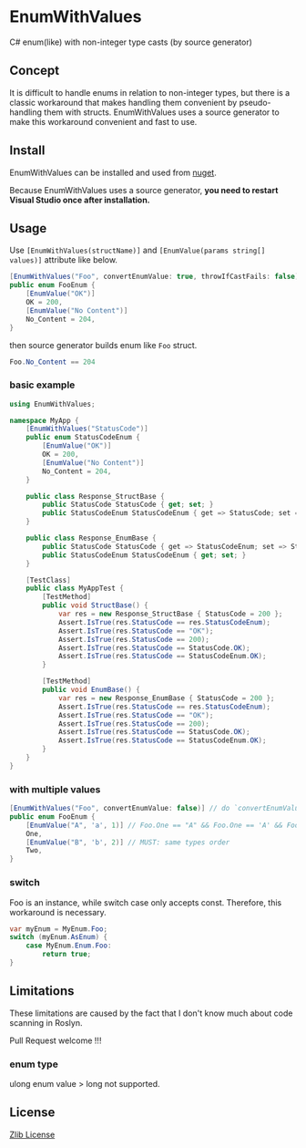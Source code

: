 # EnumWithValues

C# enum(like) with non-integer type casts (by source generator)

## Concept

It is difficult to handle enums in relation to non-integer types, but there is a classic workaround that makes handling them convenient by pseudo-handling them with structs.
EnumWithValues uses a source generator to make this workaround convenient and fast to use.

## Install

EnumWithValues can be installed and used from [nuget](https://www.nuget.org/packages/EnumWithValues/).

Because EnumWithValues uses a source generator, **you need to restart Visual Studio once after installation.**

## Usage

Use `[EnumWithValues(structName)]` and `[EnumValue(params string[] values)]` attribute like below.

```csharp
[EnumWithValues("Foo", convertEnumValue: true, throwIfCastFails: false)]
public enum FooEnum {
    [EnumValue("OK")]
    OK = 200,
    [EnumValue("No Content")]
    No_Content = 204,
}
```

then source generator builds enum like `Foo` struct.

```csharp
Foo.No_Content == 204
```

### basic example

```csharp
using EnumWithValues;

namespace MyApp {
    [EnumWithValues("StatusCode")]
    public enum StatusCodeEnum {
        [EnumValue("OK")]
        OK = 200,
        [EnumValue("No Content")]
        No_Content = 204,
    }

    public class Response_StructBase {
        public StatusCode StatusCode { get; set; }
        public StatusCodeEnum StatusCodeEnum { get => StatusCode; set => StatusCode = value; }
    }

    public class Response_EnumBase {
        public StatusCode StatusCode { get => StatusCodeEnum; set => StatusCodeEnum = value; }
        public StatusCodeEnum StatusCodeEnum { get; set; }
    }

    [TestClass]
    public class MyAppTest {
        [TestMethod]
        public void StructBase() {
            var res = new Response_StructBase { StatusCode = 200 };
            Assert.IsTrue(res.StatusCode == res.StatusCodeEnum);
            Assert.IsTrue(res.StatusCode == "OK");
            Assert.IsTrue(res.StatusCode == 200);
            Assert.IsTrue(res.StatusCode == StatusCode.OK);
            Assert.IsTrue(res.StatusCode == StatusCodeEnum.OK);
        }

        [TestMethod]
        public void EnumBase() {
            var res = new Response_EnumBase { StatusCode = 200 };
            Assert.IsTrue(res.StatusCode == res.StatusCodeEnum);
            Assert.IsTrue(res.StatusCode == "OK");
            Assert.IsTrue(res.StatusCode == 200);
            Assert.IsTrue(res.StatusCode == StatusCode.OK);
            Assert.IsTrue(res.StatusCode == StatusCodeEnum.OK);
        }
    }
}

```

### with multiple values

```csharp
[EnumWithValues("Foo", convertEnumValue: false)] // do `convertEnumValue = false` when you use [EnumValue(int)]
public enum FooEnum {
    [EnumValue("A", 'a', 1)] // Foo.One == "A" && Foo.One == 'A' && Foo.One == 1
    One,
    [EnumValue("B", 'b', 2)] // MUST: same types order
    Two,
}
```

### switch

Foo is an instance, while switch case only accepts const. Therefore, this workaround is necessary.

```csharp
var myEnum = MyEnum.Foo;
switch (myEnum.AsEnum) {
    case MyEnum.Enum.Foo:
        return true;
}
```

## Limitations

These limitations are caused by the fact that I don't know much about code scanning in Roslyn.

Pull Request welcome !!!

### enum type

ulong enum value > long not supported.

## License

[Zlib License](LICENSE)
